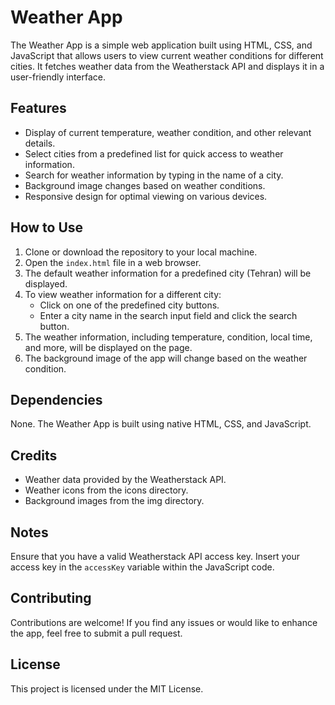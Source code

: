 # Weather App

The Weather App is a simple web application built using HTML, CSS, and JavaScript that allows users to view current weather conditions for different cities. It fetches weather data from the Weatherstack API and displays it in a user-friendly interface.

## Features

- Display of current temperature, weather condition, and other relevant details.
- Select cities from a predefined list for quick access to weather information.
- Search for weather information by typing in the name of a city.
- Background image changes based on weather conditions.
- Responsive design for optimal viewing on various devices.

## How to Use

1. Clone or download the repository to your local machine.
2. Open the `index.html` file in a web browser.
3. The default weather information for a predefined city (Tehran) will be displayed.
4. To view weather information for a different city:
   - Click on one of the predefined city buttons.
   - Enter a city name in the search input field and click the search button.
5. The weather information, including temperature, condition, local time, and more, will be displayed on the page.
6. The background image of the app will change based on the weather condition.

## Dependencies

None. The Weather App is built using native HTML, CSS, and JavaScript.

## Credits

- Weather data provided by the Weatherstack API.
- Weather icons from the icons directory.
- Background images from the img directory.

## Notes

Ensure that you have a valid Weatherstack API access key. Insert your access key in the `accessKey` variable within the JavaScript code.

## Contributing

Contributions are welcome! If you find any issues or would like to enhance the app, feel free to submit a pull request.

## License

This project is licensed under the MIT License.
